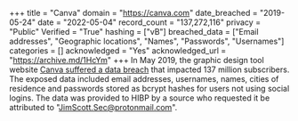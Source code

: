 +++
title = "Canva"
domain = "https://canva.com"
date_breached = "2019-05-24"
date = "2022-05-04"
record_count = "137,272,116"
privacy = "Public"
Verified = "True"
hashing = ["vB"]
breached_data = ["Email addresses", "Geographic locations", "Names", "Passwords", "Usernames"]
categories = []
acknowledged = "Yes"
acknowledged_url = "https://archive.md/1HcYm"
+++
In May 2019, the graphic design tool website <a href="https://support.canva.com/contact/customer-support/may-24-security-incident-faqs/" target="_blank" rel="noopener">Canva suffered a data breach</a> that impacted 137 million subscribers. The exposed data included email addresses, usernames, names, cities of residence and passwords stored as bcrypt hashes for users not using social logins. The data was provided to HIBP by a source who requested it be attributed to "JimScott.Sec@protonmail.com".
